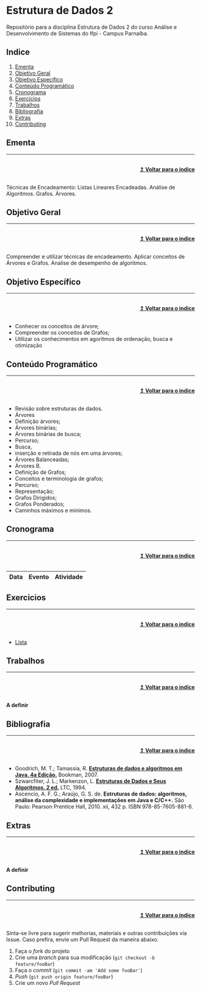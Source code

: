 # Estrutura de Dados 2

Repositório para a disciplina Estrutura de Dados 2 do curso Análise e Desenvolvimento de Sistemas do Ifpi - Campus Parnaíba.

## Indice

1. [Ementa]
2. [Objetivo Geral]
3. [Objetivo Específico]
4. [Conteúdo Programático]
5. [Cronograma]
6. [Exercicios]
7. [Trabalhos]
8. [Bibliografia]
9. [Extras]
10. [Contributing]

## Ementa

---

<br/>
<div align="right">
    <b><a href="#indice">↥ Voltar para o indice</a></b>
</div>
<br/>

Técnicas de Encadeamento: Listas Lineares Encadeadas. Análise de Algoritmos. Grafos. Árvores.

## Objetivo Geral

---

<br/>
<div align="right">
    <b><a href="#indice">↥ Voltar para o indice</a></b>
</div>
<br/>

Compreender e utilizar técnicas de encadeamento. Aplicar conceitos de Árvores e Grafos. Analise de desempenho de algoritmos.

## Objetivo Específico

---

<br/>
<div align="right">
    <b><a href="#indice">↥ Voltar para o indice</a></b>
</div>
<br/>

-   Conhecer os conceitos de árvore;
-   Compreender os conceitos de Grafos;
-   Utilizar os conhecimentos em agoritmos de ordenação, busca e otimização

## Conteúdo Programático

---

<br/>
<div align="right">
    <b><a href="#indice">↥ Voltar para o indice</a></b>
</div>
<br/>

-   Revisão sobre estruturas de dados.
-   Árvores
-   Definição árvores;
-   Árvores binárias;
-   Árvores binárias de busca;
-   Percurso;
-   Busca,
-   inserção e retirada de nós em uma árvores;
-   Árvores Balanceadas;
-   Árvores B.
-   Definição de Grafos;
-   Conceitos e terminologia de grafos;
-   Percurso;
-   Representação;
-   Grafos Dirigidos;
-   Grafos Ponderados;
-   Caminhos máximos e mínimos.

## Cronograma

---

<br/>
<div align="right">
    <b><a href="#indice">↥ Voltar para o indice</a></b>
</div>
<br/>

| Data | Evento | Atividade |
| ---- | ------ | --------- |

## Exercicios

---

<br/>
<div align="right">
    <b><a href="#indice">↥ Voltar para o indice</a></b>
</div>
<br/>

-   [Lista](https://classroom.github.com/a/WzROeoHt)

## Trabalhos

---

<br/>
<div align="right">
    <b><a href="#indice">↥ Voltar para o indice</a></b>
</div>
<br/>

**A definir**

## Bibliografia

---

<br/>
<div align="right">
    <b><a href="#indice">↥ Voltar para o indice</a></b>
</div>
<br/>

-   Goodrich, M. T.; Tamassia, R. **[Estruturas de dados e algoritmos em Java. 4a Edição.]** Bookman, 2007.
-   Szwarcfiter, J. L.; Markenzon, L. **[Estruturas de Dados e Seus Algoritmos. 2 ed.]** LTC, 1994.
-   Ascencio, A. F. G.; Araújo, G. S. de. **Estruturas de dados: algoritmos, análise da complexidade e implementações em Java e C/C++.** São Paulo: Pearson Prentice Hall, 2010. xii, 432 p. ISBN 978-85-7605-881-6.

## Extras

---

<br/>
<div align="right">
    <b><a href="#indice">↥ Voltar para o indice</a></b>
</div>
<br/>

**A definir**

## Contributing

---

<br/>
<div align="right">
    <b><a href="#indice">↥ Voltar para o indice</a></b>
</div>
<br/>

Sinta-se livre para sugerir melhorias, materiais e outras contribuições via Issue. Caso prefira, envie um Pull Request da maneira abaixo.

1. Faça o _fork_ do projeto
2. Crie uma _branch_ para sua modificação (`git checkout -b feature/fooBar`)
3. Faça o _commit_ (`git commit -am 'Add some fooBar'`)
4. _Push_ (`git push origin feature/fooBar`)
5. Crie um novo _Pull Request_

[Ementa]: #ementa
[Objetivo Geral]: #objetivo-geral
[Objetivo Específico]: #objetivo-específico
[Conteúdo Programático]: #conteúdo-programático
[Cronograma]: #cronograma
[Exercicios]: #exercicios
[Trabalhos]: #trabalhos
[Bibliografia]: #bibliografia
[Extras]: #extras
[Contributing]: #contributing
[Estruturas de dados e algoritmos em Java. 4a Edição.]: http://sardes.ifpi.edu.br/pergamum/mobile/resultado_info.php?cod_acervo=1709
[Estruturas de Dados e Seus Algoritmos. 2 ed.]: http://sardes.ifpi.edu.br/pergamum/mobile/resultado_info.php?cod_acervo=16556
